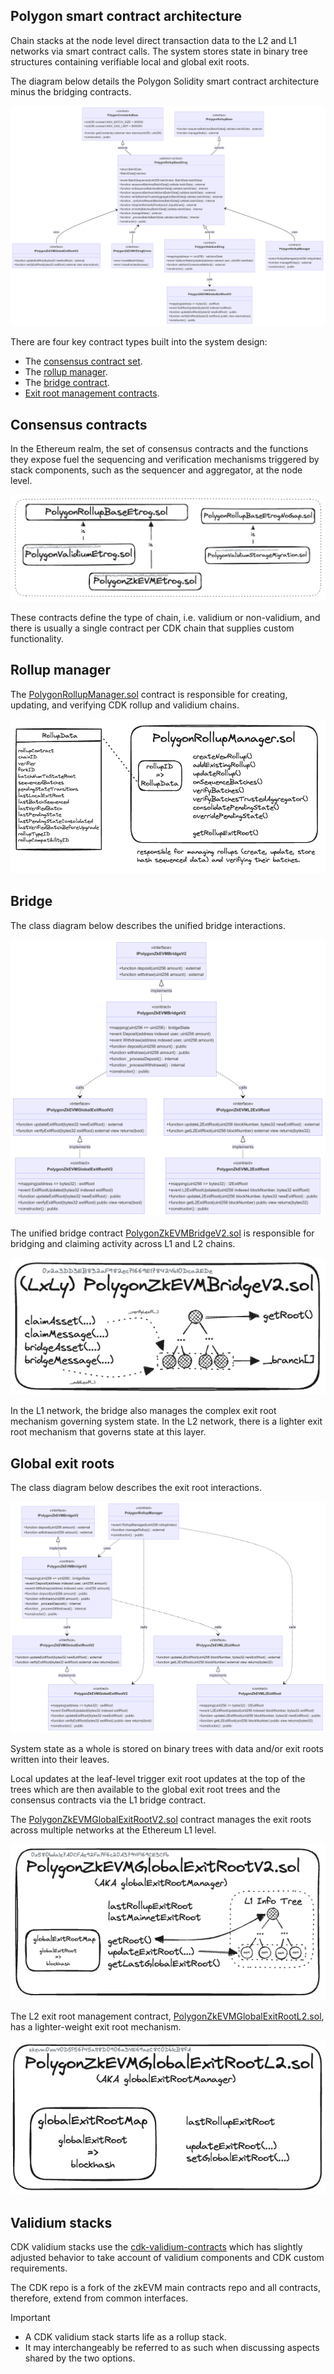 [](https://github.com/0xPolygon/polygon-docs/edit/main/docs/zkEVM/architecture/high-level/smart-contracts/overview.md "Edit this page")

## Polygon smart contract architecture

Chain stacks at the node level direct transaction data to the L2 and L1 networks via smart contract calls. The system stores state in binary tree structures containing verifiable local and global exit roots.

The diagram below details the Polygon Solidity smart contract architecture minus the bridging contracts.

![Polygon Solidity smart contract architecture](img/smart-contracts-full-view.png)

There are four key contract types built into the system design:

-   The [consensus contract set](https://docs.polygon.technology/zkEVM/architecture/high-level/smart-contracts/overview/#consensus-contracts).
-   The [rollup manager](https://docs.polygon.technology/zkEVM/architecture/high-level/smart-contracts/overview/#rollup-manager).
-   The [bridge contract](https://docs.polygon.technology/zkEVM/architecture/high-level/smart-contracts/overview/#bridge).
-   [Exit root management contracts](https://docs.polygon.technology/zkEVM/architecture/high-level/smart-contracts/overview/#global-exit-roots).

## Consensus contracts

In the Ethereum realm, the set of consensus contracts and the functions they expose fuel the sequencing and verification mechanisms triggered by stack components, such as the sequencer and aggregator, at the node level.

![Polygon Solidity smart contract consensus contract set](img/consensus-contracts.png)

These contracts define the type of chain, i.e. validium or non-validium, and there is usually a single contract per CDK chain that supplies custom functionality.

## Rollup manager

The [PolygonRollupManager.sol](https://github.com/0xPolygonHermez/zkevm-contracts/blob/main/contracts/v2/PolygonRollupManager.sol) contract is responsible for creating, updating, and verifying CDK rollup and validium chains.

![Polygon Solidity smart contract rollup manager](img/rollup-manager.png)

## Bridge

The class diagram below describes the unified bridge interactions.

![Polygon Solidity smart contract bridging architecture](img/bridging-class-diagram.png)

The unified bridge contract [PolygonZkEVMBridgeV2.sol](https://github.com/0xPolygonHermez/zkevm-contracts/blob/main/contracts/v2/PolygonZkEVMBridgeV2.sol) is responsible for bridging and claiming activity across L1 and L2 chains.

![Polygon Solidity smart contract bridge](img/bridge.png)

In the L1 network, the bridge also manages the complex exit root mechanism governing system state. In the L2 network, there is a lighter exit root mechanism that governs state at this layer.

## Global exit roots

The class diagram below describes the exit root interactions.

![Polygon Solidity smart contract bridging architecture](img/exit-root-class-diagram.png)

System state as a whole is stored on binary trees with data and/or exit roots written into their leaves.

Local updates at the leaf-level trigger exit root updates at the top of the trees which are then available to the global exit root trees and the consensus contracts via the L1 bridge contract.

The [PolygonZkEVMGlobalExitRootV2.sol](https://github.com/0xPolygonHermez/zkevm-contracts/blob/main/contracts/v2/PolygonZkEVMGlobalExitRootV2.sol) contract manages the exit roots across multiple networks at the Ethereum L1 level.

![Polygon Solidity smart contract exit root L1](img/l1-exit-root.png)

The L2 exit root management contract, [PolygonZkEVMGlobalExitRootL2.sol](https://github.com/0xPolygon/cdk-validium-contracts/blob/main/contracts/PolygonZkEVMGlobalExitRootL2.sol), has a lighter-weight exit root mechanism.

![Polygon Solidity smart contract exit root L2](img/l2-exit-root.png)

## Validium stacks

CDK validium stacks use the [cdk-validium-contracts](https://github.com/0xPolygon/cdk-validium-contracts/tree/main) which has slightly adjusted behavior to take account of validium components and CDK custom requirements.

The CDK repo is a fork of the zkEVM main contracts repo and all contracts, therefore, extend from common interfaces.

Important

-   A CDK validium stack starts life as a rollup stack.
-   It may interchangeably be referred to as such when discussing aspects shared by the two options.